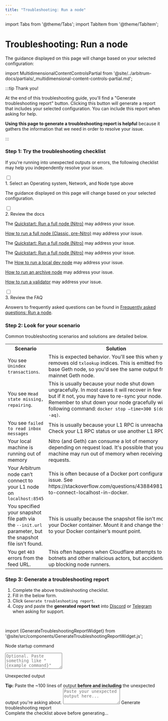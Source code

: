 ```yaml
---
title: "Troubleshooting: Run a node"
---
```


import Tabs from '@theme/Tabs';
import TabItem from '@theme/TabItem';

# Troubleshooting: Run a node

The guidance displayed on this page will change based on your selected configuration:

import MultidimensionalContentControlsPartial from '@site/../arbitrum-docs/partials/_multidimensional-content-controls-partial.md';

<MultidimensionalContentControlsPartial />

:::tip Thank you!

At the end of this troubleshooting guide, you'll find a "Generate troubleshooting report" button. Clicking this button will generate a report that includes your selected configuration. You can include this report when asking for help.

**Using this page to generate a troubleshooting report is helpful** because it gathers the information that we need in order to resolve your issue.

:::

### Step 1: Try the troubleshooting checklist

If you're running into unexpected outputs or errors, the following checklist may help you independently resolve your issue.

<div className='hide-tabs'>
    <div className='checklist'>
        <div className='task'>
            <div className='input-container'><input id="tc-1" type='checkbox'/><span className='done'></span></div>
            <div className='guidance-container'>
                <label htmlFor="tc-1">1. Select an Operating system, Network, and Node type above</label>
                <p>The guidance displayed on this page will change based on your selected configuration.</p>
            </div>
        </div>
        <div className='task'>
            <div className='input-container'><input id="tc-2" type='checkbox'/><span className='done'></span></div>
            <div className='guidance-container'>
                <label htmlFor="tc-2">2. Review the docs</label>
                 <Tabs className="tabgroup-with-label node-type-tabgroup" groupId="node-type" defaultValue="full-node" values={[ 
                        {label: 'Node type:', value: 'label'},
                        {label: 'Full node', value: 'full-node'},
                        {label: 'Archive node', value: 'archive-node'},
                        {label: 'Validator node', value: 'validator-node'}
                    ]}>
                    <TabItem className="unclickable-element" value="label"></TabItem>
                    <TabItem value="full-node">
                          <Tabs className="tabgroup-with-label network-tabgroup" groupId="network" defaultValue="arb-one-nitro" values={[
                                {label: 'Network:', value: 'label'},
                                {label: 'Arbitrum One (Nitro)', value: 'arb-one-nitro'},
                                {label: 'Arbitrum One (Classic)', value: 'arb-one-classic'},
                                {label: 'Arbitrum Nova', value: 'arb-nova'},
                                {label: 'Arbitrum Goerli', value: 'arb-goerli'},
                                {label: 'Localhost', value: 'localhost'},
                            ]}>
                            <TabItem className="unclickable-element" value="label"></TabItem>
                            <TabItem value="arb-one-nitro">
                                <p>The <a href='/node-running/running-a-node'>Quickstart: Run a full node (Nitro)</a> may address your issue.</p>
                            </TabItem>
                            <TabItem value="arb-one-classic">
                                <p><a href='/node-running/running-a-classic-node'>How to run a full node (Classic, pre-Nitro)</a> may address your issue.</p>
                            </TabItem>
                            <TabItem value="arb-nova">
                                <p>The <a href='/node-running/running-a-node'>Quickstart: Run a full node (Nitro)</a> may address your issue.</p>
                            </TabItem>
                            <TabItem value="arb-goerli">
                                <p>The <a href='/node-running/running-a-node'>Quickstart: Run a full node (Nitro)</a> may address your issue.</p>
                            </TabItem>
                            <TabItem value="localhost">
                                <p>The <a href='/node-running/local-dev-node'>How to run a local dev node</a> may address your issue.</p>
                            </TabItem>
                        </Tabs>                    
                    </TabItem>
                    <TabItem value="archive-node"><p><a href='/node-running/running-an-archive-node'>How to run an archive node</a> may address your issue.</p></TabItem>
                    <TabItem value="validator-node"><p><a href='/node-running/running-a-validator'>How to run a validator</a> may address your issue.</p></TabItem>
                </Tabs> 
            </div>
        </div>
        <div className='task'>
            <div className='input-container'><input id="tc-3" type='checkbox'/><span className='done'></span></div>
            <div className='guidance-container'>
                <label htmlFor="tc-3">3. Review the FAQ</label>
                <p>Answers to frequently asked questions can be found in <a href="/node-running/faq">Frequently asked questions: Run a node</a>.</p>
            </div>
        </div>
    </div>
</div>

### Step 2: Look for your scenario

Common troubleshooting scenarios and solutions are detailed below.

<table className='small-table'>
  <tbody>
      <tr>
          <th style={{minWidth: 180 + 'px'}}>Scenario</th> 
          <th>Solution</th>
      </tr>
      <tr>
        <td>You see <code>Unindex transactions</code>.</td>
        <td>This is expected behavior. You'll see this when your node removes old <code>txlookup</code> indices. This is emitted from the base Geth node, so you'd see the same output from a mainnet Geth node.</td>
      </tr>
      <tr>
        <td>You see <code>Head state missing, repairing</code>.</td>
        <td>This is usually because your node shut down ungracefully. In most cases it will recover in few minutes, but if it not, you may have to re-sync your node. Remember to shut down your node gracefully with the following command: <code>docker stop —time=300 $(docker ps -aq)</code>.</td>
      </tr>
      <tr>
        <td>You see <code>failed to read inbox messages</code></td>
        <td>This is usually because your L1 RPC is unreachable. Check your L1 RPC status or use another L1 RPC.</td>
      </tr>
      <tr>
        <td>Your local machine is running out of memory</td>
        <td>Nitro (and Geth) can consume a lot of memory depending on request load. It's possible that your machine may run out of memory when receiving tons of requests.</td>
      </tr>
       <tr>
        <td>Your Arbitrum node can’t connect to your L1 node on <code>localhost:8545</code></td>
        <td>This is often because of a Docker port configuration issue. See https://stackoverflow.com/questions/43884981/unable-to-connect-localhost-in-docker.</td>
      </tr>
      <tr>
        <td>You specified your snapshot file path via the <code>--init.url</code> parameter, but the snapshot file isn't found.</td>
        <td>This is usually because the snapshot file isn't mounted to your Docker container. Mount it and change the file path to your Docker container’s mount point.</td>
      </tr>
      <tr>
        <td>You get <code>403</code> errors from the feed URL.</td>
        <td>This often happens when Cloudflare attempts to block botnets and other malicious actors, but accidentally ends up blocking node runners.</td>
      </tr>
    </tbody>
</table>


<!-- 
#### Troubleshooting your feed relay

import FeedRelayTroubleshootingPartial from '@site/../arbitrum-docs/node-running/partials/_feed-relay-troubleshooting.md';

<FeedRelayTroubleshootingPartial />
-->


### Step 3: Generate a troubleshooting report

 1. Complete the above troubleshooting checklist.
 2. Fill in the below form.
 3. Click `Generate troubleshooting report`.
 4. Copy and paste the **generated report text** into [Discord](https://discord.gg/ZpZuw7p) or [Telegram](https://t.me/arbitrum) when asking for support.

<br />

import {GenerateTroubleshootingReportWidget} from '@site/src/components/GenerateTroubleshootingReportWidget.js';

<GenerateTroubleshootingReportWidget />

<div className='troubleshooting-report-area'>
    <p>Node startup command</p>
    <textarea id="vn-cmd" rows="3" placeholder='Optional. Paste something like "{example command}" (or Docker config) here...'></textarea>
    <p>Unexpected output</p>
    <span><strong>Tip:</strong> Paste the ~100 lines of output <strong>before and including</strong> the unexpected output you're asking about.</span>
    <textarea id="output" rows="3" placeholder='Paste your unexpected output here...'></textarea>
    <a id='generate-report' className='generate-report'>Generate troubleshooting report</a>
    <div id='generated-report' className='generated-report'>Complete the checklist above before generating...</div>
</div>

<!-- todo: gpt-n + langchain + pinecone -->